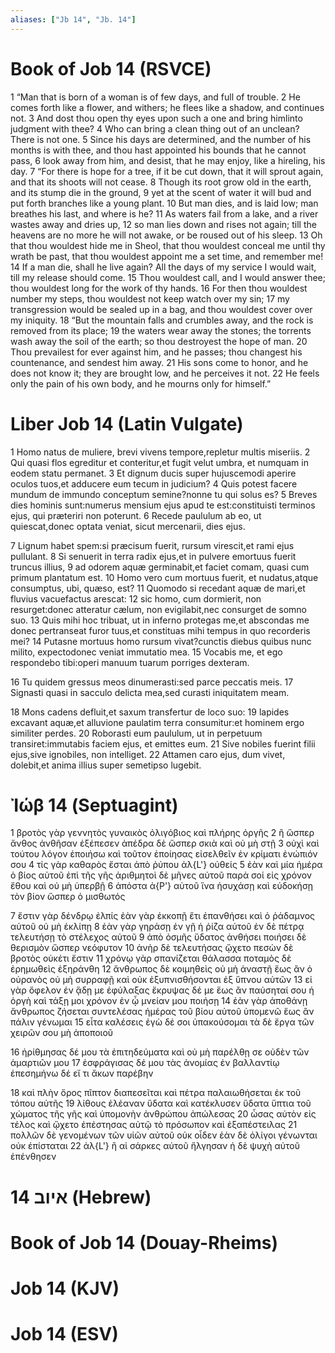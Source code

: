 ```yaml
---
aliases: ["Jb 14", "Jb. 14"]
---
```



# Book of Job 14 (RSVCE)

1 “Man that is born of a woman is of few days, and full of trouble.
2 He comes forth like a flower, and withers; he flees like a shadow, and continues not.
3 And dost thou open thy eyes upon such a one and bring himlinto judgment with thee?
4 Who can bring a clean thing out of an unclean? There is not one.
5 Since his days are determined, and the number of his months is with thee, and thou hast appointed his bounds that he cannot pass,
6 look away from him, and desist, that he may enjoy, like a hireling, his day.
7 “For there is hope for a tree, if it be cut down, that it will sprout again, and that its shoots will not cease.
8 Though its root grow old in the earth, and its stump die in the ground,
9 yet at the scent of water it will bud and put forth branches like a young plant.
10 But man dies, and is laid low; man breathes his last, and where is he?
11 As waters fail from a lake, and a river wastes away and dries up,
12 so man lies down and rises not again; till the heavens are no more he will not awake, or be roused out of his sleep.
13 Oh that thou wouldest hide me in Sheol, that thou wouldest conceal me until thy wrath be past, that thou wouldest appoint me a set time, and remember me!
14 If a man die, shall he live again? All the days of my service I would wait, till my release should come.
15 Thou wouldest call, and I would answer thee; thou wouldest long for the work of thy hands.
16 For then thou wouldest number my steps, thou wouldest not keep watch over my sin;
17 my transgression would be sealed up in a bag, and thou wouldest cover over my iniquity.
18 “But the mountain falls and crumbles away, and the rock is removed from its place;
19 the waters wear away the stones; the torrents wash away the soil of the earth; so thou destroyest the hope of man.
20 Thou prevailest for ever against him, and he passes; thou changest his countenance, and sendest him away.
21 His sons come to honor, and he does not know it; they are brought low, and he perceives it not.
22 He feels only the pain of his own body, and he mourns only for himself.”


# Liber Job 14 (Latin Vulgate)

1 Homo natus de muliere, brevi vivens tempore,repletur multis miseriis.
2 Qui quasi flos egreditur et conteritur,et fugit velut umbra, et numquam in eodem statu permanet.
3 Et dignum ducis super hujuscemodi aperire oculos tuos,et adducere eum tecum in judicium?
4 Quis potest facere mundum de immundo conceptum semine?nonne tu qui solus es?
5 Breves dies hominis sunt:numerus mensium ejus apud te est:constituisti terminos ejus, qui præteriri non poterunt.
6 Recede paululum ab eo, ut quiescat,donec optata veniat, sicut mercenarii, dies ejus.

7 Lignum habet spem:si præcisum fuerit, rursum virescit,et rami ejus pullulant.
8 Si senuerit in terra radix ejus,et in pulvere emortuus fuerit truncus illius,
9 ad odorem aquæ germinabit,et faciet comam, quasi cum primum plantatum est.
10 Homo vero cum mortuus fuerit, et nudatus,atque consumptus, ubi, quæso, est?
11 Quomodo si recedant aquæ de mari,et fluvius vacuefactus arescat:
12 sic homo, cum dormierit, non resurget:donec atteratur cælum, non evigilabit,nec consurget de somno suo.
13 Quis mihi hoc tribuat, ut in inferno protegas me,et abscondas me donec pertranseat furor tuus,et constituas mihi tempus in quo recorderis mei?
14 Putasne mortuus homo rursum vivat?cunctis diebus quibus nunc milito, expectodonec veniat immutatio mea.
15 Vocabis me, et ego respondebo tibi:operi manuum tuarum porriges dexteram.

16 Tu quidem gressus meos dinumerasti:sed parce peccatis meis.
17 Signasti quasi in sacculo delicta mea,sed curasti iniquitatem meam.

18 Mons cadens defluit,et saxum transfertur de loco suo:
19 lapides excavant aquæ,et alluvione paulatim terra consumitur:et hominem ergo similiter perdes.
20 Roborasti eum paululum, ut in perpetuum transiret:immutabis faciem ejus, et emittes eum.
21 Sive nobiles fuerint filii ejus,sive ignobiles, non intelliget.
22 Attamen caro ejus, dum vivet, dolebit,et anima illius super semetipso lugebit.


# Ἰώβ 14 (Septuagint)

1 βροτὸς γὰρ γεννητὸς γυναικὸς ὀλιγόβιος καὶ πλήρης ὀργῆς
2 ἢ ὥσπερ ἄνθος ἀνθῆσαν ἐξέπεσεν ἀπέδρα δὲ ὥσπερ σκιὰ καὶ οὐ μὴ στῇ
3 οὐχὶ καὶ τούτου λόγον ἐποιήσω καὶ τοῦτον ἐποίησας εἰσελθεῖν ἐν κρίματι ἐνώπιόν σου
4 τίς γὰρ καθαρὸς ἔσται ἀπὸ ῥύπου ἀλ{L'} οὐθείς
5 ἐὰν καὶ μία ἡμέρα ὁ βίος αὐτοῦ ἐπὶ τῆς γῆς ἀριθμητοὶ δὲ μῆνες αὐτοῦ παρὰ σοί εἰς χρόνον ἔθου καὶ οὐ μὴ ὑπερβῇ
6 ἀπόστα ἀ{P'} αὐτοῦ ἵνα ἡσυχάσῃ καὶ εὐδοκήσῃ τὸν βίον ὥσπερ ὁ μισθωτός

7 ἔστιν γὰρ δένδρῳ ἐλπίς ἐὰν γὰρ ἐκκοπῇ ἔτι ἐπανθήσει καὶ ὁ ῥάδαμνος αὐτοῦ οὐ μὴ ἐκλίπῃ
8 ἐὰν γὰρ γηράσῃ ἐν γῇ ἡ ῥίζα αὐτοῦ ἐν δὲ πέτρᾳ τελευτήσῃ τὸ στέλεχος αὐτοῦ
9 ἀπὸ ὀσμῆς ὕδατος ἀνθήσει ποιήσει δὲ θερισμὸν ὥσπερ νεόφυτον
10 ἀνὴρ δὲ τελευτήσας ᾤχετο πεσὼν δὲ βροτὸς οὐκέτι ἔστιν
11 χρόνῳ γὰρ σπανίζεται θάλασσα ποταμὸς δὲ ἐρημωθεὶς ἐξηράνθη
12 ἄνθρωπος δὲ κοιμηθεὶς οὐ μὴ ἀναστῇ ἕως ἂν ὁ οὐρανὸς οὐ μὴ συρραφῇ καὶ οὐκ ἐξυπνισθήσονται ἐξ ὕπνου αὐτῶν
13 εἰ γὰρ ὄφελον ἐν ᾅδῃ με ἐφύλαξας ἔκρυψας δέ με ἕως ἂν παύσηταί σου ἡ ὀργὴ καὶ τάξῃ μοι χρόνον ἐν ᾧ μνείαν μου ποιήσῃ
14 ἐὰν γὰρ ἀποθάνῃ ἄνθρωπος ζήσεται συντελέσας ἡμέρας τοῦ βίου αὐτοῦ ὑπομενῶ ἕως ἂν πάλιν γένωμαι
15 εἶτα καλέσεις ἐγὼ δέ σοι ὑπακούσομαι τὰ δὲ ἔργα τῶν χειρῶν σου μὴ ἀποποιοῦ

16 ἠρίθμησας δέ μου τὰ ἐπιτηδεύματα καὶ οὐ μὴ παρέλθῃ σε οὐδὲν τῶν ἁμαρτιῶν μου
17 ἐσφράγισας δέ μου τὰς ἀνομίας ἐν βαλλαντίῳ ἐπεσημήνω δέ εἴ τι ἄκων παρέβην

18 καὶ πλὴν ὄρος πῖπτον διαπεσεῖται καὶ πέτρα παλαιωθήσεται ἐκ τοῦ τόπου αὐτῆς
19 λίθους ἐλέαναν ὕδατα καὶ κατέκλυσεν ὕδατα ὕπτια τοῦ χώματος τῆς γῆς καὶ ὑπομονὴν ἀνθρώπου ἀπώλεσας
20 ὦσας αὐτὸν εἰς τέλος καὶ ᾤχετο ἐπέστησας αὐτῷ τὸ πρόσωπον καὶ ἐξαπέστειλας
21 πολλῶν δὲ γενομένων τῶν υἱῶν αὐτοῦ οὐκ οἶδεν ἐὰν δὲ ὀλίγοι γένωνται οὐκ ἐπίσταται
22 ἀλ{L'} ἢ αἱ σάρκες αὐτοῦ ἤλγησαν ἡ δὲ ψυχὴ αὐτοῦ ἐπένθησεν


# 14 איוב (Hebrew)


# Book of Job 14 (Douay-Rheims)


# Job 14 (KJV)


# Job 14 (ESV)

